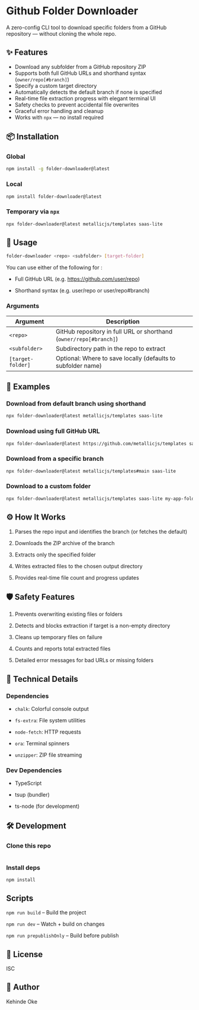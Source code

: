 # Github Folder Downloader

A zero-config CLI tool to download specific folders from a GitHub repository — without cloning the whole repo.

## ✨ Features

- Download any subfolder from a GitHub repository ZIP
- Supports both full GitHub URLs and shorthand syntax (`owner/repo[#branch]`)
- Specify a custom target directory
- Automatically detects the default branch if none is specified
- Real-time file extraction progress with elegant terminal UI
- Safety checks to prevent accidental file overwrites
- Graceful error handling and cleanup
- Works with `npx` — no install required

## 📦 Installation

### Global

```bash
npm install -g folder-downloader@latest
```

### Local
```bash
npm install folder-downloader@latest

```

### Temporary via `npx`
```bash
npx folder-downloader@latest metallicjs/templates saas-lite
```

## 🚀 Usage
```bash
folder-downloader <repo> <subfolder> [target-folder]

```

You can use either of the following for <repo>:

 - Full GitHub URL (e.g. https://github.com/user/repo)

 - Shorthand syntax (e.g. user/repo or user/repo#branch)

### Arguments

| Argument          | Description                                                        |
| ----------------- | ------------------------------------------------------------------ |
| `<repo>`          | GitHub repository in full URL or shorthand (`owner/repo[#branch]`) |
| `<subfolder>`     | Subdirectory path in the repo to extract                           |
| `[target-folder]` | Optional: Where to save locally (defaults to subfolder name)       |


## 📘 Examples
### Download from default branch using shorthand
```bash
npx folder-downloader@latest metallicjs/templates saas-lite

```
### Download using full GitHub URL
```bash
npx folder-downloader@latest https://github.com/metallicjs/templates saas-lite

```

### Download from a specific branch
```bash
npx folder-downloader@latest metallicjs/templates#main saas-lite

```
### Download to a custom folder
```bash
npx folder-downloader@latest metallicjs/templates saas-lite my-app-folder

```

## ⚙️ How It Works
 1. Parses the repo input and identifies the branch (or fetches the default)

 2. Downloads the ZIP archive of the branch

 3. Extracts only the specified folder

 4. Writes extracted files to the chosen output directory

 5. Provides real-time file count and progress updates

 ## 🛡️ Safety Features
 1. Prevents overwriting existing files or folders

 2. Detects and blocks extraction if target is a non-empty directory

 3. Cleans up temporary files on failure

 4. Counts and reports total extracted files

 5. Detailed error messages for bad URLs or missing folders

 ## 🔧 Technical Details
### Dependencies
 - `chalk`: Colorful console output

 - `fs-extra`: File system utilities

 - `node-fetch`: HTTP requests

 - `ora`: Terminal spinners

 - `unzipper`: ZIP file streaming

### Dev Dependencies
 - TypeScript

 - tsup (bundler)

 - ts-node (for development)


 ## 🛠 Development

 ### Clone this repo
```git clone https://github.com/yourusername/folder-downloader.git
```
### Install deps
```cd folder-downloader
npm install
```


## Scripts
`npm run build` – Build the project

`npm run dev` – Watch + build on changes

`npm run prepublishOnly` – Build before publish

## 📄 License
ISC

## 👤 Author
Kehinde Oke
